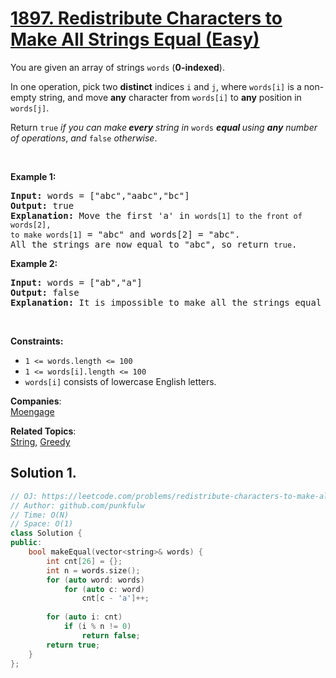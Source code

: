 # [1897. Redistribute Characters to Make All Strings Equal (Easy)](https://leetcode.com/problems/redistribute-characters-to-make-all-strings-equal/)

<p>You are given an array of strings <code>words</code> (<strong>0-indexed</strong>).</p>

<p>In one operation, pick two <strong>distinct</strong> indices <code>i</code> and <code>j</code>, where <code>words[i]</code> is a non-empty string, and move <strong>any</strong> character from <code>words[i]</code> to <strong>any</strong> position in <code>words[j]</code>.</p>

<p>Return <code>true</code> <em>if you can make<strong> every</strong> string in </em><code>words</code><em> <strong>equal </strong>using <strong>any</strong> number of operations</em>,<em> and </em><code>false</code> <em>otherwise</em>.</p>

<p>&nbsp;</p>
<p><strong>Example 1:</strong></p>

<pre><strong>Input:</strong> words = ["abc","aabc","bc"]
<strong>Output:</strong> true
<strong>Explanation:</strong> Move the first 'a' in <code>words[1] to the front of words[2],
to make </code><code>words[1]</code> = "abc" and words[2] = "abc".
All the strings are now equal to "abc", so return <code>true</code>.
</pre>

<p><strong>Example 2:</strong></p>

<pre><strong>Input:</strong> words = ["ab","a"]
<strong>Output:</strong> false
<strong>Explanation:</strong> It is impossible to make all the strings equal using the operation.
</pre>

<p>&nbsp;</p>
<p><strong>Constraints:</strong></p>

<ul>
	<li><code>1 &lt;= words.length &lt;= 100</code></li>
	<li><code>1 &lt;= words[i].length &lt;= 100</code></li>
	<li><code>words[i]</code> consists of lowercase English letters.</li>
</ul>


**Companies**:  
[Moengage](https://leetcode.com/company/moengage)

**Related Topics**:  
[String](https://leetcode.com/tag/string/), [Greedy](https://leetcode.com/tag/greedy/)

## Solution 1.

```cpp
// OJ: https://leetcode.com/problems/redistribute-characters-to-make-all-strings-equal/
// Author: github.com/punkfulw
// Time: O(N)
// Space: O(1)
class Solution {
public:
    bool makeEqual(vector<string>& words) {
        int cnt[26] = {};
        int n = words.size();
        for (auto word: words)
            for (auto c: word)
                cnt[c - 'a']++;
        
        for (auto i: cnt)
            if (i % n != 0)
                return false;
        return true;
    }
};
```
